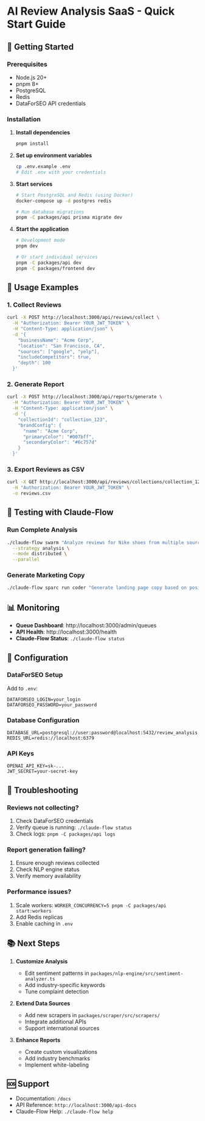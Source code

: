 # AI Review Analysis SaaS - Quick Start Guide

## 🚀 Getting Started

### Prerequisites
- Node.js 20+
- pnpm 8+
- PostgreSQL
- Redis
- DataForSEO API credentials

### Installation

1. **Install dependencies**
   ```bash
   pnpm install
   ```

2. **Set up environment variables**
   ```bash
   cp .env.example .env
   # Edit .env with your credentials
   ```

3. **Start services**
   ```bash
   # Start PostgreSQL and Redis (using Docker)
   docker-compose up -d postgres redis

   # Run database migrations
   pnpm -C packages/api prisma migrate dev
   ```

4. **Start the application**
   ```bash
   # Development mode
   pnpm dev

   # Or start individual services
   pnpm -C packages/api dev
   pnpm -C packages/frontend dev
   ```

## 📝 Usage Examples

### 1. Collect Reviews
```bash
curl -X POST http://localhost:3000/api/reviews/collect \
  -H "Authorization: Bearer YOUR_JWT_TOKEN" \
  -H "Content-Type: application/json" \
  -d '{
    "businessName": "Acme Corp",
    "location": "San Francisco, CA",
    "sources": ["google", "yelp"],
    "includeCompetitors": true,
    "depth": 100
  }'
```

### 2. Generate Report
```bash
curl -X POST http://localhost:3000/api/reports/generate \
  -H "Authorization: Bearer YOUR_JWT_TOKEN" \
  -H "Content-Type: application/json" \
  -d '{
    "collectionId": "collection_123",
    "brandConfig": {
      "name": "Acme Corp",
      "primaryColor": "#007bff",
      "secondaryColor": "#6c757d"
    }
  }'
```

### 3. Export Reviews as CSV
```bash
curl -X GET http://localhost:3000/api/reviews/collections/collection_123/export \
  -H "Authorization: Bearer YOUR_JWT_TOKEN" \
  -o reviews.csv
```

## 🧪 Testing with Claude-Flow

### Run Complete Analysis
```bash
./claude-flow swarm "Analyze reviews for Nike shoes from multiple sources and generate marketing insights" \
  --strategy analysis \
  --mode distributed \
  --parallel
```

### Generate Marketing Copy
```bash
./claude-flow sparc run coder "Generate landing page copy based on positive review insights stored in memory"
```

## 📊 Monitoring

- **Queue Dashboard**: http://localhost:3000/admin/queues
- **API Health**: http://localhost:3000/health
- **Claude-Flow Status**: `./claude-flow status`

## 🔧 Configuration

### DataForSEO Setup
Add to `.env`:
```
DATAFORSEO_LOGIN=your_login
DATAFORSEO_PASSWORD=your_password
```

### Database Configuration
```
DATABASE_URL=postgresql://user:password@localhost:5432/review_analysis
REDIS_URL=redis://localhost:6379
```

### API Keys
```
OPENAI_API_KEY=sk-...
JWT_SECRET=your-secret-key
```

## 🚨 Troubleshooting

### Reviews not collecting?
1. Check DataForSEO credentials
2. Verify queue is running: `./claude-flow status`
3. Check logs: `pnpm -C packages/api logs`

### Report generation failing?
1. Ensure enough reviews collected
2. Check NLP engine status
3. Verify memory availability

### Performance issues?
1. Scale workers: `WORKER_CONCURRENCY=5 pnpm -C packages/api start:workers`
2. Add Redis replicas
3. Enable caching in `.env`

## 📚 Next Steps

1. **Customize Analysis**
   - Edit sentiment patterns in `packages/nlp-engine/src/sentiment-analyzer.ts`
   - Add industry-specific keywords
   - Tune complaint detection

2. **Extend Data Sources**
   - Add new scrapers in `packages/scraper/src/scrapers/`
   - Integrate additional APIs
   - Support international sources

3. **Enhance Reports**
   - Create custom visualizations
   - Add industry benchmarks
   - Implement white-labeling

## 🆘 Support

- Documentation: `/docs`
- API Reference: `http://localhost:3000/api-docs`
- Claude-Flow Help: `./claude-flow help`